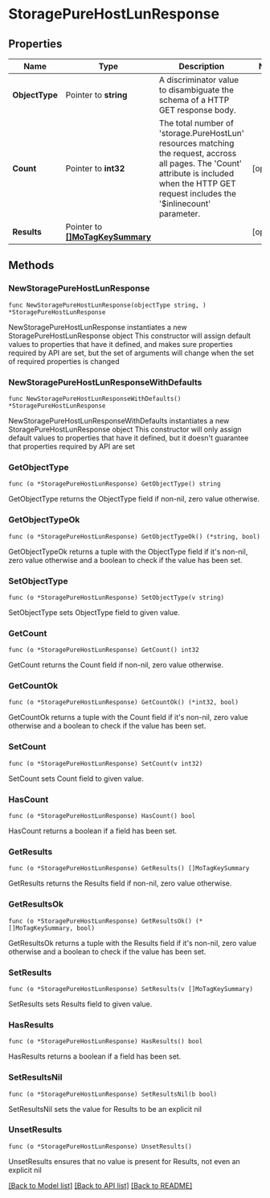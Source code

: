 # StoragePureHostLunResponse

## Properties

Name | Type | Description | Notes
------------ | ------------- | ------------- | -------------
**ObjectType** | Pointer to **string** | A discriminator value to disambiguate the schema of a HTTP GET response body. | 
**Count** | Pointer to **int32** | The total number of &#39;storage.PureHostLun&#39; resources matching the request, accross all pages. The &#39;Count&#39; attribute is included when the HTTP GET request includes the &#39;$inlinecount&#39; parameter. | [optional] 
**Results** | Pointer to [**[]MoTagKeySummary**](MoTagKeySummary.md) |  | [optional] 

## Methods

### NewStoragePureHostLunResponse

`func NewStoragePureHostLunResponse(objectType string, ) *StoragePureHostLunResponse`

NewStoragePureHostLunResponse instantiates a new StoragePureHostLunResponse object
This constructor will assign default values to properties that have it defined,
and makes sure properties required by API are set, but the set of arguments
will change when the set of required properties is changed

### NewStoragePureHostLunResponseWithDefaults

`func NewStoragePureHostLunResponseWithDefaults() *StoragePureHostLunResponse`

NewStoragePureHostLunResponseWithDefaults instantiates a new StoragePureHostLunResponse object
This constructor will only assign default values to properties that have it defined,
but it doesn't guarantee that properties required by API are set

### GetObjectType

`func (o *StoragePureHostLunResponse) GetObjectType() string`

GetObjectType returns the ObjectType field if non-nil, zero value otherwise.

### GetObjectTypeOk

`func (o *StoragePureHostLunResponse) GetObjectTypeOk() (*string, bool)`

GetObjectTypeOk returns a tuple with the ObjectType field if it's non-nil, zero value otherwise
and a boolean to check if the value has been set.

### SetObjectType

`func (o *StoragePureHostLunResponse) SetObjectType(v string)`

SetObjectType sets ObjectType field to given value.


### GetCount

`func (o *StoragePureHostLunResponse) GetCount() int32`

GetCount returns the Count field if non-nil, zero value otherwise.

### GetCountOk

`func (o *StoragePureHostLunResponse) GetCountOk() (*int32, bool)`

GetCountOk returns a tuple with the Count field if it's non-nil, zero value otherwise
and a boolean to check if the value has been set.

### SetCount

`func (o *StoragePureHostLunResponse) SetCount(v int32)`

SetCount sets Count field to given value.

### HasCount

`func (o *StoragePureHostLunResponse) HasCount() bool`

HasCount returns a boolean if a field has been set.

### GetResults

`func (o *StoragePureHostLunResponse) GetResults() []MoTagKeySummary`

GetResults returns the Results field if non-nil, zero value otherwise.

### GetResultsOk

`func (o *StoragePureHostLunResponse) GetResultsOk() (*[]MoTagKeySummary, bool)`

GetResultsOk returns a tuple with the Results field if it's non-nil, zero value otherwise
and a boolean to check if the value has been set.

### SetResults

`func (o *StoragePureHostLunResponse) SetResults(v []MoTagKeySummary)`

SetResults sets Results field to given value.

### HasResults

`func (o *StoragePureHostLunResponse) HasResults() bool`

HasResults returns a boolean if a field has been set.

### SetResultsNil

`func (o *StoragePureHostLunResponse) SetResultsNil(b bool)`

 SetResultsNil sets the value for Results to be an explicit nil

### UnsetResults
`func (o *StoragePureHostLunResponse) UnsetResults()`

UnsetResults ensures that no value is present for Results, not even an explicit nil

[[Back to Model list]](../README.md#documentation-for-models) [[Back to API list]](../README.md#documentation-for-api-endpoints) [[Back to README]](../README.md)


